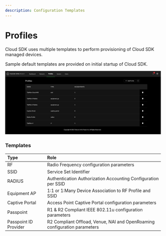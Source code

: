 ```yaml
---
description: Configuration Templates
---
```


# Profiles

Cloud SDK uses multiple templates to perform provisioning of Cloud SDK managed devices. 

Sample default templates are provided on initial startup of Cloud SDK. 

![Profiles - Provisioning](../.gitbook/assets/screen-shot-2021-03-28-at-5.24.34-pm.png)

### Templates

| Type | Role |
| :--- | :--- |
| RF | Radio Frequency configuration parameters |
| SSID | Service Set Identifier  |
| RADIUS | Authentication Authorization Accounting Configuration per SSID |
| Equipment AP | 1:1 or 1:Many Device Association to RF Profile and SSID |
| Captive Portal | Access Point Captive Portal configuration parameters  |
| Passpoint | R1 & R2 Compliant IEEE 802.11u configuration parameters |
| Passpoint ID Provider | R2 Compliant Offload, Venue, NAI and OpenRoaming configuration parameters |

